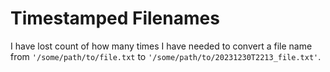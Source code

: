 # Timestamped Filenames

I have lost count of how many times I have needed to convert a file name from `'/some/path/to/file.txt` to `'/some/path/to/20231230T2213_file.txt'`.
